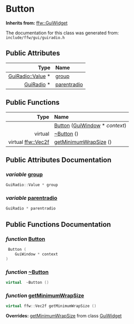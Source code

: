 Button
===================================


**Inherits from:** [ffw::GuiWidget](ffw_GuiWidget.html)

The documentation for this class was generated from: `include/ffw/gui/guiradio.h`



## Public Attributes

| Type | Name |
| -------: | :------- |
|  [GuiRadio::Value](ffw_GuiRadio_Value.html) * | [group](#9c27c888) |
|  [GuiRadio](ffw_GuiRadio.html) * | [parentradio](#0681ebf9) |


## Public Functions

| Type | Name |
| -------: | :------- |
|   | [Button](#bf6dcfa3) ([GuiWindow](ffw_GuiWindow.html) * _context_)  |
|  virtual  | [~Button](#c75f7af0) ()  |
|  virtual [ffw::Vec2f](ffw.html#fcfaa6c5) | [getMinimumWrapSize](#fef6bf2b) ()  |


## Public Attributes Documentation

### _variable_ <a id="9c27c888" href="#9c27c888">group</a>

```cpp
GuiRadio::Value * group
```



### _variable_ <a id="0681ebf9" href="#0681ebf9">parentradio</a>

```cpp
GuiRadio * parentradio
```





## Public Functions Documentation

### _function_ <a id="bf6dcfa3" href="#bf6dcfa3">Button</a>

```cpp
 Button (
    GuiWindow * context
) 
```



### _function_ <a id="c75f7af0" href="#c75f7af0">~Button</a>

```cpp
virtual  ~Button () 
```



### _function_ <a id="fef6bf2b" href="#fef6bf2b">getMinimumWrapSize</a>

```cpp
virtual ffw::Vec2f getMinimumWrapSize () 
```



**Overrides:** [getMinimumWrapSize](/doxygen/ffw_GuiWidget.md#c12efa3f) from class [GuiWidget](/doxygen/ffw_GuiWidget.md)



